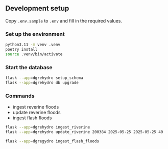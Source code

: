 ## Development setup
Copy `.env.sample` to `.env` and fill in the required values.

### Set up the environment

```bash
python3.11 -m venv .venv
poetry install
source .venv/bin/activate
```

### Start the database
```bash
flask --app=dgrehydro setup_schema
flask --app=dgrehydro db upgrade
```

### Commands
- ingest reverine floods
- update reverine floods
- ingest flash floods

```bash
flask --app=dgrehydro ingest_riverine
flask --app=dgrehydro update_riverine 200384 2025-05-25 2025-05-25 40

flask --app=dgregydro ingest_flash_floods
```

